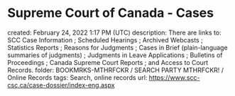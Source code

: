 # Supreme Court of Canada - Cases

created: February 24, 2022 1:17 PM (UTC)
description: There are links to: SCC Case Information ; Scheduled Hearings ; Archived Webcasts ; Statistics Reports ; Reasons for Judgments ; Cases in Brief (plain-language summaries of judgments) ; Judgments in Leave Applications ; Bulletins of Proceedings ; Canada Supreme Court Reports ; and Access to Court Records.
folder: BOOKMRKS-MTHRFCKR / SEARCH PARTY MTHRFCKR! / Online Records
tags: Search, online records
url: https://www.scc-csc.ca/case-dossier/index-eng.aspx